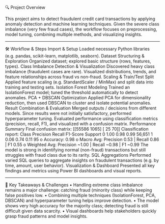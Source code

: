 🔍 Project Overview

This project aims to detect fraudulent credit card transactions by applying anomaly detection and machine learning techniques. Given the severe class imbalance (very few fraud cases), the workflow focuses on preprocessing, model tuning, combining multiple methods, and visualizing insights.
________________________________________
🛠 Workflow & Steps
Import & Setup
Loaded necessary Python libraries (e.g. pandas, scikit-learn, matplotlib, seaborn).
Dataset Structuring & Exploration
Organized dataset; explored basic structure (rows, features, types).
Class Imbalance Detection & Visualization
Discovered heavy class imbalance (fraudulent cases are rare).
Visualized distributions, trends, and feature relationships across fraud vs non-fraud.
Scaling & Train/Test Split
Applied feature scaling (e.g. StandardScaler / MinMax) and split data into training and testing sets.
Isolation Forest Modeling
Trained an IsolationForest model; tuned the threshold automatically to detect anomalies.
PCA + DBSCAN Optimization
Applied PCA for dimensionality reduction, then used DBSCAN to cluster and isolate potential anomalies.
Result Combination & Evaluation
Merged outputs / decisions from different models.
Since results were not initially satisfactory, performed hyperparameter tuning.
Evaluated performance using classification metrics (precision, recall, F1), and visualized with a confusion matrix.
Performance Summary
Final confusion matrix:
     [[55586  1065]
     [   25    70]]
Classification report:
Class	Precision	Recall	F1-Score	Support
0	    1.00	      0.98	  0.99	  56,651
1	    0.06	      0.74	  0.11	  95
o	Accuracy: 0.98
o	Macro Avg: Precision 0.53 | Recall 0.86 | F1 0.55
o	Weighted Avg: Precision ~1.00 | Recall ~0.98 | F1 ~0.99
The model is strong in identifying normal (non-fraud) transactions but still struggles with fraud class due to its rarity.
SQL Aggregations
Performed varied SQL queries to aggregate insights on fraudulent transactions (e.g. by time, amount, user behavior).
Visualization & Dashboard
Presented all key findings and metrics using Power BI dashboards and visual reports.
________________________________________
📌 Key Takeaways & Challenges
•	Handling extreme class imbalance remains a major challenge: catching fraud (minority class) while keeping false positives low.
•	Combining multiple techniques (IsolationForest, PCA, DBSCAN) and hyperparameter tuning helps improve detection.
•	The model shows very high accuracy for the majority class; detecting fraud is still difficult given data scarcity.
•	Visual dashboards help stakeholders quickly grasp fraud patterns and model insights.


